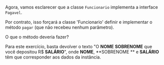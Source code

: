Agora, vamos esclarecer que a classe `Funcionario` implementa a interface` Pagavel`.

Por contrato, isso forçará a classe 'Funcionario' definir e implementar o método `pagar` (que não recebeu nenhum parâmetro).

O que o método deveria fazer?

Para este exercício, basta devolver o texto "O **NOME** **SOBRENOME** que você depositou R$ **SALÁRIO**", onde **NOME**, **SOBRENOME ** e **SALÁRIO** têm que corresponder aos dados da instância.
